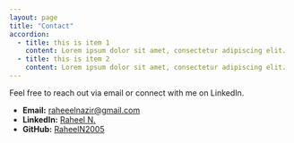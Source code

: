 ```yaml
---
layout: page
title: "Contact"
accordion: 
  - title: this is item 1
    content: Lorem ipsum dolor sit amet, consectetur adipiscing elit. 
  - title: this is item 2
    content: Lorem ipsum dolor sit amet, consectetur adipiscing elit.
---
```


Feel free to reach out via email or connect with me on LinkedIn.

- **Email:** [raheeelnazir@gmail.com](mailto:raheeelnazir@gmail.com)
- **LinkedIn:** [Raheel N.](https://www.linkedin.com/in/raheel-n-a6a14932a/)
- **GitHub:** [RaheelN2005](https://github.com/RaheelN2005)

